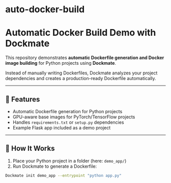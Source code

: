 # auto-docker-build
# Automatic Docker Build Demo with Dockmate

This repository demonstrates **automatic Dockerfile generation and Docker image building** for Python projects using **Dockmate**.  

Instead of manually writing Dockerfiles, Dockmate analyzes your project dependencies and creates a production-ready Dockerfile automatically.

---

## 🚀 Features

- Automatic Dockerfile generation for Python projects
- GPU-aware base images for PyTorch/TensorFlow projects
- Handles `requirements.txt` or `setup.py` dependencies
- Example Flask app included as a demo project

---

## 🧩 How It Works

1. Place your Python project in a folder (here: `demo_app/`)
2. Run Dockmate to generate a Dockerfile:

```bash
Dockmate init demo_app --entrypoint "python app.py"
